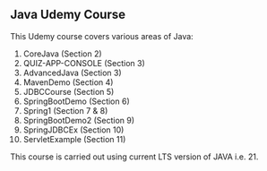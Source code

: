 ## Java Udemy Course

This Udemy course covers various areas of Java:

1. CoreJava (Section 2)
2. QUIZ-APP-CONSOLE (Section 3)
3. AdvancedJava (Section 3)
4. MavenDemo (Section 4)
5. JDBCCourse (Section 5)
6. SpringBootDemo (Section 6)
7. Spring1 (Section 7 & 8)
8. SpringBootDemo2 (Section 9)
9. SpringJDBCEx (Section 10)
10. ServletExample (Section 11)

This course is carried out using current LTS version of JAVA i.e. 21. 
